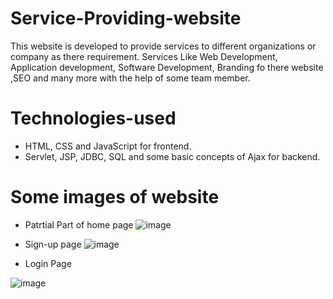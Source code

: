 # Service-Providing-website
This website is developed to provide services to different organizations or company as there requirement. Services Like Web Development, Application development, Software Development, Branding fo there website ,SEO and many more with the help of some team member.

# Technologies-used
* HTML, CSS and JavaScript for frontend.
* Servlet, JSP, JDBC, SQL and some basic concepts of Ajax for backend.


# Some images of website

* Patrtial Part of home page
![image](https://user-images.githubusercontent.com/32640120/95312278-5b0e6800-08ac-11eb-8b0c-94f9a1216902.png)

* Sign-up page
![image](https://user-images.githubusercontent.com/32640120/95312906-23ec8680-08ad-11eb-8cd9-40ef0ed167a3.png)

* Login Page

 ![image](https://user-images.githubusercontent.com/32640120/95312661-d839dd00-08ac-11eb-8c3d-27365710b7f2.png)



